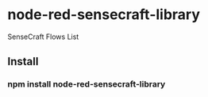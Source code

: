 # node-red-sensecraft-library
SenseCraft Flows List

## Install

### npm install node-red-sensecraft-library